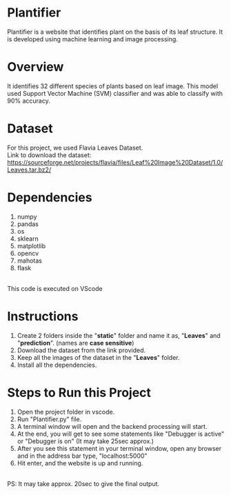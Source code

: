 # Plantifier
Plantifier is a website that identifies plant on the basis of its leaf structure. It is developed using machine learning and image processing.

# Overview
It identifies 32 different species of plants based on leaf image. This model used Support Vector Machine (SVM) classifier and was able to classify with 90% accuracy.

# Dataset
For this project, we used Flavia Leaves Dataset. <br>
Link to download the dataset: <br>
https://sourceforge.net/projects/flavia/files/Leaf%20Image%20Dataset/1.0/Leaves.tar.bz2/

# Dependencies
1. numpy 
2. pandas 
3. os 
4. sklearn 
5. matplotlib 
6. opencv 
7. mahotas 
8. flask 
<br>
This code is executed on VScode

# Instructions
1. Create 2 folders inside the "**static**" folder and name it as, "**Leaves**" and "**prediction**". (names are **case sensitive**)
2. Download the dataset from the link provided.
3. Keep all the images of the dataset in the "**Leaves**" folder.
4. Install all the dependencies.

# Steps to Run this Project
1. Open the project folder in vscode.
2. Run "Plantifier.py" file.
3. A terminal window will open and the backend processing will start.
4. At the end, you will get to see some statements like "Debugger is active" or "Debugger is on" (It may take 25sec approx.)
5. After you see this statement in your terminal window, open any browser and in the address bar type, "localhost:5000"
6. Hit enter, and the website is up and running.
<br>
PS: It may take approx. 20sec to give the final output.
